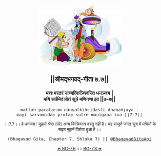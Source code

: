 <center><img src="../../asset/BG.png" alt="#API #bhagavadgitaapi #slok #nodejs #js #api #gitaapi #krishna #hinduism #vedic #ISKCON #shreemadbhagavadgita #technology"/>
<h2>||श्रीमद्‍भगवद्‍-गीता ७.७||</h2>
<h3>मत्तः परतरं नान्यत्किञ्चिदस्ति धनञ्जय |<br/>मयि सर्वमिदं प्रोतं सूत्रे मणिगणा इव ||७-७||</h3>
<pre>mattaḥ parataraṃ nānyatkiñcidasti dhanañjaya .<br/>mayi sarvamidaṃ protaṃ sūtre maṇigaṇā iva ||7-7||</pre>
<p>।।7.7।। हे धनंजय ! मुझसे श्रेष्ठ (परे) अन्य किचिन्मात्र वस्तु नहीं है। यह सम्पूर्ण जगत् सूत्र में मणियों के सदृश मुझमें पिरोया हुआ है।।</p>
<pre>(Bhagavad Gita, Chapter 7, Shloka 7) || <a href="https://twitter.com/bhagavadgitaapi">@BhagavadGitaApi</a></pre><a href="../../7/6">⏪  BG-7.6</a><b>        ।।        </b><a href="../../7/8">BG-7.8  ⏩</a></center></center>